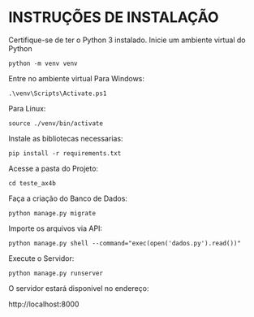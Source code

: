 # INSTRUÇÕES DE INSTALAÇÃO

Certifique-se de ter o Python 3 instalado.
Inicie um ambiente virtual do Python

``` 
python -m venv venv
```

Entre no ambiente virtual
Para Windows:

``` 
.\venv\Scripts\Activate.ps1
```

Para Linux:

```
source ./venv/bin/activate
```

Instale as bibliotecas necessarias:

```
pip install -r requirements.txt
```

Acesse a pasta do Projeto: 

```
cd teste_ax4b
```

Faça a criação do Banco de Dados:

```
python manage.py migrate
```

Importe os arquivos via API:

```
python manage.py shell --command="exec(open('dados.py').read())"
```

Execute o Servidor:

```
python manage.py runserver 
```

O servidor estará disponivel no endereço:

http://localhost:8000